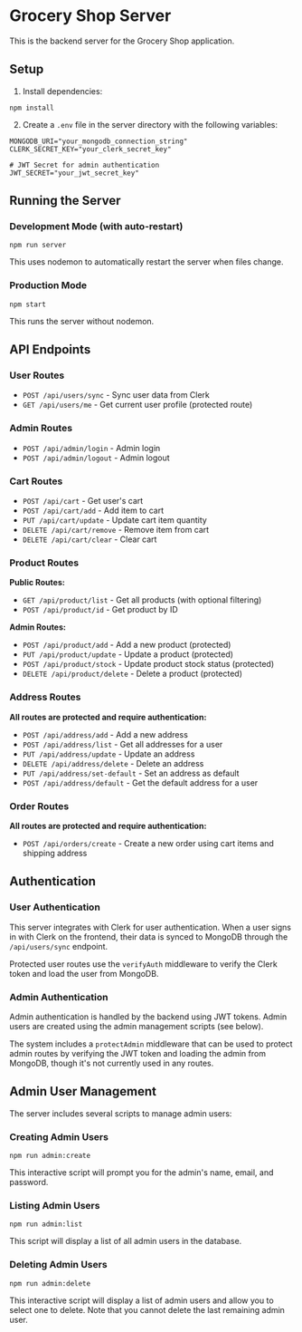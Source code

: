 # Grocery Shop Server

This is the backend server for the Grocery Shop application.

## Setup

1. Install dependencies:
```
npm install
```

2. Create a `.env` file in the server directory with the following variables:
```
MONGODB_URI="your_mongodb_connection_string"
CLERK_SECRET_KEY="your_clerk_secret_key"

# JWT Secret for admin authentication
JWT_SECRET="your_jwt_secret_key"
```

## Running the Server

### Development Mode (with auto-restart)

```
npm run server
```

This uses nodemon to automatically restart the server when files change.

### Production Mode

```
npm start
```

This runs the server without nodemon.

## API Endpoints

### User Routes

- `POST /api/users/sync` - Sync user data from Clerk
- `GET /api/users/me` - Get current user profile (protected route)

### Admin Routes

- `POST /api/admin/login` - Admin login
- `POST /api/admin/logout` - Admin logout

### Cart Routes

- `POST /api/cart` - Get user's cart
- `POST /api/cart/add` - Add item to cart
- `PUT /api/cart/update` - Update cart item quantity
- `DELETE /api/cart/remove` - Remove item from cart
- `DELETE /api/cart/clear` - Clear cart

### Product Routes

**Public Routes:**
- `GET /api/product/list` - Get all products (with optional filtering)
- `POST /api/product/id` - Get product by ID

**Admin Routes:**
- `POST /api/product/add` - Add a new product (protected)
- `PUT /api/product/update` - Update a product (protected)
- `POST /api/product/stock` - Update product stock status (protected)
- `DELETE /api/product/delete` - Delete a product (protected)

### Address Routes

**All routes are protected and require authentication:**
- `POST /api/address/add` - Add a new address
- `POST /api/address/list` - Get all addresses for a user
- `PUT /api/address/update` - Update an address
- `DELETE /api/address/delete` - Delete an address
- `PUT /api/address/set-default` - Set an address as default
- `POST /api/address/default` - Get the default address for a user

### Order Routes

**All routes are protected and require authentication:**
- `POST /api/orders/create` - Create a new order using cart items and shipping address

## Authentication

### User Authentication

This server integrates with Clerk for user authentication. When a user signs in with Clerk on the frontend, their data is synced to MongoDB through the `/api/users/sync` endpoint.

Protected user routes use the `verifyAuth` middleware to verify the Clerk token and load the user from MongoDB.

### Admin Authentication

Admin authentication is handled by the backend using JWT tokens. Admin users are created using the admin management scripts (see below).

The system includes a `protectAdmin` middleware that can be used to protect admin routes by verifying the JWT token and loading the admin from MongoDB, though it's not currently used in any routes.

## Admin User Management

The server includes several scripts to manage admin users:

### Creating Admin Users

```
npm run admin:create
```

This interactive script will prompt you for the admin's name, email, and password.

### Listing Admin Users

```
npm run admin:list
```

This script will display a list of all admin users in the database.

### Deleting Admin Users

```
npm run admin:delete
```

This interactive script will display a list of admin users and allow you to select one to delete. Note that you cannot delete the last remaining admin user.
